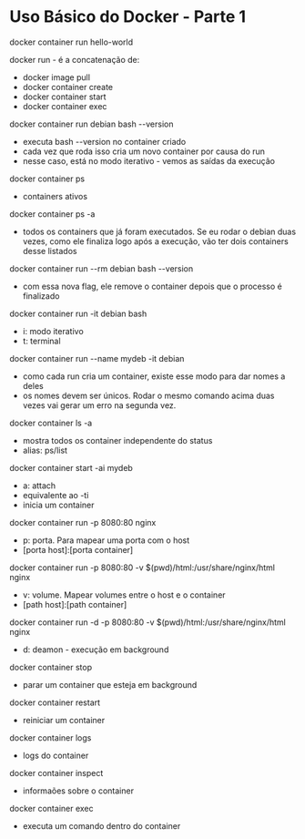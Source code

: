 # Uso Básico do Docker - Parte 1

docker container run hello-world

docker run - é a concatenação de:
  - docker image pull
  - docker container create
  - docker container start
  - docker container exec

docker container run debian bash --version
  - executa bash --version no container criado
  - cada vez que roda isso cria um novo container por causa do run
  - nesse caso, está no modo iterativo - vemos as saídas da execução

docker container ps
  - containers ativos

docker container ps -a
  - todos os containers que já foram executados. Se eu rodar o debian duas vezes, como ele finaliza logo após a execução, vão ter dois containers desse listados

docker container run --rm debian bash --version
  - com essa nova flag, ele remove o container depois que o processo é finalizado

docker container run -it debian bash
  - i: modo iterativo
  - t: terminal

docker container run --name mydeb -it debian
  - como cada run cria um container, existe esse modo para dar nomes a deles
  - os nomes devem ser únicos. Rodar o mesmo comando acima duas vezes vai gerar um erro na segunda vez.

docker container ls -a
  - mostra todos os container independente do status
  - alias: ps/list

docker container start -ai mydeb
  - a: attach
  - equivalente ao -ti
  - inicia um container

docker container run -p 8080:80 nginx
  - p: porta. Para mapear uma porta com o host
  - [porta host]:[porta container]

docker container run -p 8080:80 -v $(pwd)/html:/usr/share/nginx/html nginx
  - v: volume. Mapear volumes entre o host e o container
  - [path host]:[path container]

docker container run -d -p 8080:80 -v $(pwd)/html:/usr/share/nginx/html nginx
  - d: deamon - execução em background

docker container stop <name>
  - parar um container que esteja em background

docker container restart <name>
  - reiniciar um container

docker container logs <name>
  - logs do container

docker container inspect
  - informaões sobre o container

docker container exec <name> <comand>
  - executa um comando dentro do container
